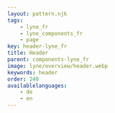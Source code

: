 ```yaml
---
layout: pattern.njk
tags: 
    - lyne_fr
    - lyne_components_fr
    - page
key: header-lyne_fr
title: Header
parent: components-lyne_fr
image: lyne/overview/header.webp
keywords: header
order: 240
availablelanguages: 
    - de
    - en
---
```

